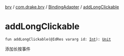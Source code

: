 [brv](../../index.md) / [com.drake.brv](../index.md) / [BindingAdapter](index.md) / [addLongClickable](./add-long-clickable.md)

# addLongClickable

`fun addLongClickable(@IdRes vararg id: `[`Int`](https://kotlinlang.org/api/latest/jvm/stdlib/kotlin/-int/index.html)`): `[`Unit`](https://kotlinlang.org/api/latest/jvm/stdlib/kotlin/-unit/index.html)

添加长按事件

